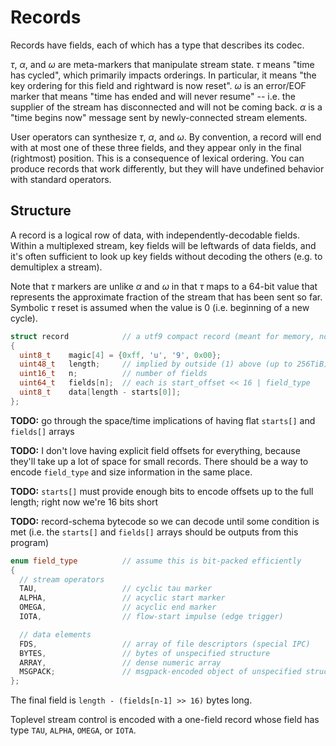 # Records
Records have fields, each of which has a type that describes its codec.

_τ_, _α_, and _ω_ are meta-markers that manipulate stream state. _τ_ means "time has cycled", which primarily impacts orderings. In particular, it means "the key ordering for this field and rightward is now reset". _ω_ is an error/EOF marker that means "time has ended and will never resume" -- i.e. the supplier of the stream has disconnected and will not be coming back. _α_ is a "time begins now" message sent by newly-connected stream elements.

User operators can synthesize _τ_, _α_, and _ω_. By convention, a record will end with at most one of these three fields, and they appear only in the final (rightmost) position. This is a consequence of lexical ordering. You can produce records that work differently, but they will have undefined behavior with standard operators.


## Structure
A record is a logical row of data, with independently-decodable fields. Within a multiplexed stream, key fields will be leftwards of data fields, and it's often sufficient to look up key fields without decoding the others (e.g. to demultiplex a stream).

Note that _τ_ markers are unlike _α_ and _ω_ in that _τ_ maps to a 64-bit value that represents the approximate fraction of the stream that has been sent so far. Symbolic _τ_ reset is assumed when the value is 0 (i.e. beginning of a new cycle).

```cpp
struct record            // a utf9 compact record (meant for memory, not disk)
{
  uint8_t    magic[4] = {0xff, 'u', '9', 0x00};
  uint48_t   length;     // implied by outside (1) above (up to 256TiB)
  uint16_t   n;          // number of fields
  uint64_t   fields[n];  // each is start_offset << 16 | field_type
  uint8_t    data[length - starts[0]];
};
```

**TODO:** go through the space/time implications of having flat `starts[]` and `fields[]` arrays

**TODO:** I don't love having explicit field offsets for everything, because they'll take up a lot of space for small records. There should be a way to encode `field_type` and size information in the same place.

**TODO:** `starts[]` must provide enough bits to encode offsets up to the full length; right now we're 16 bits short

**TODO:** record-schema bytecode so we can decode until some condition is met (i.e. the `starts[]` and `fields[]` arrays should be outputs from this program)

```cpp
enum field_type          // assume this is bit-packed efficiently
{
  // stream operators
  TAU,                   // cyclic tau marker
  ALPHA,                 // acyclic start marker
  OMEGA,                 // acyclic end marker
  IOTA,                  // flow-start impulse (edge trigger)

  // data elements
  FDS,                   // array of file descriptors (special IPC)
  BYTES,                 // bytes of unspecified structure
  ARRAY,                 // dense numeric array
  MSGPACK;               // msgpack-encoded object of unspecified structure
};
```

The final field is `length - (fields[n-1] >> 16)` bytes long.

Toplevel stream control is encoded with a one-field record whose field has type `TAU`, `ALPHA`, `OMEGA`, or `IOTA`.
